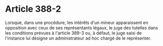 # Article 388-2

Lorsque, dans une procédure, les intérêts d'un mineur apparaissent en opposition avec ceux de ses représentants légaux, le juge des tutelles dans les conditions prévues à l'article 389-3 ou, à défaut, le juge saisi de l'instance lui désigne un administrateur ad hoc chargé de le représenter.
